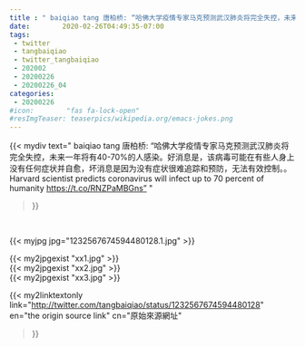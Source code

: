 ```yaml
---
title : " baiqiao tang 唐柏桥: “哈佛大学疫情专家马克预测武汉肺炎将完全失控，未来一年将有40-70%的人感染。好消息是，该病毒可能在有些人身上没有任何症状并自愈，坏消息是因为没有症状很难追踪和预防，无法有效控制。。Harvard scientist predicts coronavirus will infect up to 70 percent of humanity https://t.co/RNZPaMBGns”  "
date:        2020-02-26T04:49:35-07:00
tags:
 - twitter
 - tangbaiqiao
 - twitter_tangbaiqiao
 - 202002
 - 20200226
 - 20200226_04
categories:
 - 20200226
#icon:        "fas fa-lock-open"
#resImgTeaser: teaserpics/wikipedia.org/emacs-jokes.png
---
```


{{< mydiv text=" baiqiao tang 唐柏桥: “哈佛大学疫情专家马克预测武汉肺炎将完全失控，未来一年将有40-70%的人感染。好消息是，该病毒可能在有些人身上没有任何症状并自愈，坏消息是因为没有症状很难追踪和预防，无法有效控制。。Harvard scientist predicts coronavirus will infect up to 70 percent of humanity https://t.co/RNZPaMBGns”  "
>}}
<br>


 {{< myjpg jpg="1232567674594480128.1.jpg" >}}<br> 

{{< my2jpgexist "xx1.jpg" >}}<br>
{{< my2jpgexist "xx2.jpg" >}}<br>
{{< my2jpgexist "xx3.jpg" >}}<br>


{{< my2linktextonly link="http://twitter.com/tangbaiqiao/status/1232567674594480128"
en="the origin source link" cn="原始來源網址"
>}}


<br>

